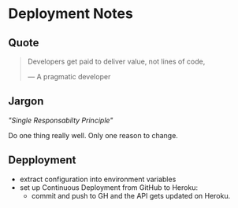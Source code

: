 # Deployment Notes

## Quote

> Developers get paid to deliver value, not lines of code,
>
> &mdash; A pragmatic developer

## Jargon

_"Single Responsabilty Principle"_

Do one thing really well. Only one reason to change.

## Depployment

- extract configuration into environment variables
- set up Continuous Deployment from GitHub to Heroku:
    - commit and push to GH and the API gets updated on Heroku.